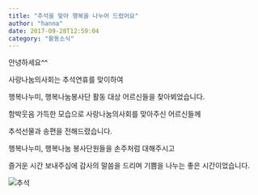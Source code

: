 ```yaml
---
title: "추석을 맞아 행복을 나누어 드렸어요"
author: "hanna"
date: 2017-09-28T12:59:04
category: "활동소식"
---
```


안녕하세요^^

사랑나눔의사회는 추석연휴를 맞이하여

행복나누미, 행복나눔봉사단 활동 대상 어르신들을 찾아뵈었습니다.

함박웃음 가득한 모습으로 사랑나눔의사회를 맞아주신 어르신들께

추석선물과 송편을 전해드렸습니다.

행복나누미, 행복나눔 봉사단원들을 손주처럼 대해주시고

즐거운 시간 보내주심에 감사의 말씀을 드리며 기쁨을 나누는 좋은 시간이었습니다.

![추석](/files/attach/images/2318/684/033/e9058661de5a4b81992fca4536b706c9.jpg)
